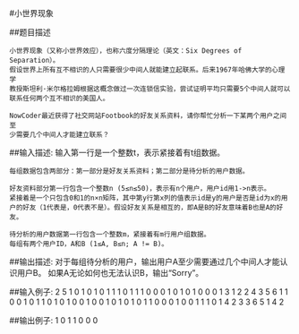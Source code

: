 #小世界现象

##题目描述

    小世界现象（又称小世界效应），也称六度分隔理论（英文：Six Degrees of Separation）。
    假设世界上所有互不相识的人只需要很少中间人就能建立起联系。后来1967年哈佛大学的心理学
    教授斯坦利·米尔格拉姆根据这概念做过一次连锁信实验，尝试证明平均只需要5个中间人就可以
    联系任何两个互不相识的美国人。

    NowCoder最近获得了社交网站Footbook的好友关系资料，请你帮忙分析一下某两个用户之间至
    少需要几个中间人才能建立联系？

##输入描述:
    输入第一行是一个整数t，表示紧接着有t组数据。

    每组数据包含两部分：第一部分是好友关系资料；第二部分是待分析的用户数据。

    好友资料部分第一行包含一个整数n (5≤n≤50)，表示有n个用户，用户id用1->n表示。
    紧接着是一个只包含0和1的n×n矩阵，其中第y行第x列的值表示id是y的用户是否是id为x的用
    户的好友（1代表是，0代表不是）。假设好友关系是相互的，即A是B的好友意味着B也是A的好友。

    待分析的用户数据第一行包含一个整数m，紧接着有m行用户组数据。
    每组有两个用户ID，A和B (1≤A, B≤n; A != B)。

##输出描述:
    对于每组待分析的用户，输出用户A至少需要通过几个中间人才能认识用户B。
    如果A无论如何也无法认识B，输出“Sorry”。

##输入例子:
    2
    5
    1 0 1 0 1
    0 1 1 1 0
    1 1 1 0 0
    0 1 0 1 0
    1 0 0 0 1
    3
    1 2
    2 4
    3 5
    6
    1 1 0 0 1 0
    1 1 0 1 0 1
    0 0 1 0 0 1
    0 1 0 1 0 1
    1 0 0 0 1 0
    0 1 1 1 0 1
    4
    2 3
    3 6
    5 1
    4 2

##输出例子:
    1
    0
    1
    1
    0
    0
    0